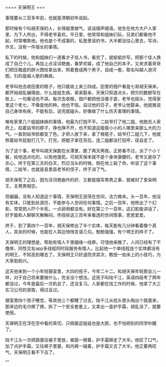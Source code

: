


==== 天保明王  ===


事情要从三百多年前，也就是清朝初年说起。

那时候有个叫胡天保的人，长得娘里娘气，说话细声细语。他生在地方大户人家里，为下人所出，不得老爷喜欢。平日里，他常常和姐妹们玩，兄弟们都看他不起，时常嘲笑他。他也是个不成事的，私塾里读的书，大半都没往心里去，写诗，作文，没有一件擅长的事情。

私下的时候，他和姐妹们一道看才子佳人书，看完了，就偷偷抄写，把那个佳人换成了自己个儿，再加上点淫词艳曲，春梦欢娱，成了他自己的本子。又央求着哥哥们把压箱底的辟火图给拿出来，照着誊成两个男子，自成一套，取名叫越人游河图，引的是越人歌的典故。

老爷叫他去收田里的租子，他只能收上来三四成。田里的佃户看是七哥胡天保来，都开始胡乱编理由，什么娃娃生病，弟弟娶亲，天保只知道点头，把欠的数额写在账上，一句重话也不讲。每次去收租，佃户都把他当傻子耍，老爷也摇头，觉得家里这个老七，不像是他的种。他也不恼，自过他的日子，老爷让他娶亲，他就推说自己身体有疾，不能有后，说完就磕头，好像做了什么伤天害理的事情。

唯有家里几个姐姐妹妹的事情，他最为打抱不平。二姑爷打了他二姐，他跑去人家府上，掐着姑爷的脖子，挣也挣不开，也不知道这瘦瘦小小的人哪里来那么大的力气。一直到姑爷脸都变了色，才把人放下来，拿了根棍子，姑爷打二姐几下，他就照着姑爷屁股打几下。打完，把棍子拿在背后，连二姐都没打招呼，径自走了。

为了这个事，老爷叫胡天保跪在水潭里，跪了两天两夜。正房看不过，派了个小丫鬟，给他送点吃的，以免他饿死。可胡天保本就不是个身体康健的，老爷又是存了杀心，终于在第三天的白天，烈日当头的时候，倒在地上毙了命。听说了这个事情，二姑爷，也就是县里县老爷的侄子，终于消了气。

胡天保死了之后，因为淫词艳曲作的好，又都是描写男男之事，就被封了爱染明王，主男男相恋。

但偏偏，没有人知道这个事情，天保明王游荡在世间，法力微末。头一百年，他没有实体，只能到处游历，不能参与人世间任何事情。之后一百年，他修出了个幻影，常常把人吓个半死，一点卵用都没有。好在第三个一百年，这幻影能讲话了，好歹能和人聊聊天解解闷，传授些这三百年来看透的世间情事，恩恩爱爱。

终于，到了第四个一百年，胡天保修出了半个实体，每天能有几分钟看着像个真人，其余的时候，也能在人耳边悄悄言语几句。勉勉强强，有个明王的样子了。

天保明王的理想是，帮助有情人千里姻缘一线牵。可惜他来晚了，人间已经有了不撸帝，同性交友app多线程同时段服务有情人，比起他一个单线程连个实体都没有的明王，不知高到哪去了。天保明王只好退而求其次，教授一些床上的小技巧，为大家助助兴。

这天他来到一个小年轻寝室里，大四的孩子，今年二十二。和胡天保年轻那会儿一样，对于自己将来要做什么，完全没个想法。这孩子叫陆千江，英语四级考了两年都没过，今年是最后一次机会了，还没复习。人家都在找工作的时候，他拿了大三实习公司的录取，得过且过。

寝室里四个孩子睡觉，等其他三个都睡了过去，陆千江从枕头里头掏出个跳蛋来，那床边的毛巾擦了擦，拆了一个安全套套上，又拿出一盒护手霜，胡乱涂了，就要使用。

天保明王在浮在空中看的真切，只佩服这娃娃也是大胆，也不怕把别的同学吵醒了。

陆千江头一次把跳蛋往被子里放，被面一擦着，护手霜擦走了大半。他叹了口气，加了点护手霜，又往裤子里塞，和内裤一碰着，护手霜又去了大半。他正要再叹气，天保明王看不下去了。

“”